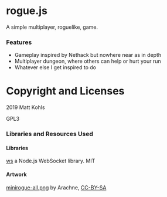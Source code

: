 rogue.js
========

A simple multiplayer, roguelike, game.

### Features
* Gameplay inspired by Nethack but nowhere near as in depth
* Multiplayer dungeon, where others can help or hurt your run
* Whatever else I get inspired to do

Copyright and Licenses
======================

2019 Matt Kohls

GPL3

### Libraries and Resources Used

#### Libraries

[ws](https://github.com/websockets/ws) a Node.js WebSocket library. MIT

#### Artwork

[minirogue-all.png](https://forums.tigsource.com/index.php?topic=14166.0) by Arachne, [CC-BY-SA](https://creativecommons.org/licenses/by-sa/4.0/)
